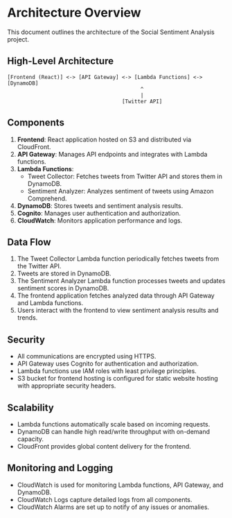 # Architecture Overview

This document outlines the architecture of the Social Sentiment Analysis project.

## High-Level Architecture

```
[Frontend (React)] <-> [API Gateway] <-> [Lambda Functions] <-> [DynamoDB]
                                           ^
                                           |
                                     [Twitter API]
```

## Components

1. **Frontend**: React application hosted on S3 and distributed via CloudFront.
2. **API Gateway**: Manages API endpoints and integrates with Lambda functions.
3. **Lambda Functions**:
   - Tweet Collector: Fetches tweets from Twitter API and stores them in DynamoDB.
   - Sentiment Analyzer: Analyzes sentiment of tweets using Amazon Comprehend.
4. **DynamoDB**: Stores tweets and sentiment analysis results.
5. **Cognito**: Manages user authentication and authorization.
6. **CloudWatch**: Monitors application performance and logs.

## Data Flow

1. The Tweet Collector Lambda function periodically fetches tweets from the Twitter API.
2. Tweets are stored in DynamoDB.
3. The Sentiment Analyzer Lambda function processes tweets and updates sentiment scores in DynamoDB.
4. The frontend application fetches analyzed data through API Gateway and Lambda functions.
5. Users interact with the frontend to view sentiment analysis results and trends.

## Security

- All communications are encrypted using HTTPS.
- API Gateway uses Cognito for authentication and authorization.
- Lambda functions use IAM roles with least privilege principles.
- S3 bucket for frontend hosting is configured for static website hosting with appropriate security headers.

## Scalability

- Lambda functions automatically scale based on incoming requests.
- DynamoDB can handle high read/write throughput with on-demand capacity.
- CloudFront provides global content delivery for the frontend.

## Monitoring and Logging

- CloudWatch is used for monitoring Lambda functions, API Gateway, and DynamoDB.
- CloudWatch Logs capture detailed logs from all components.
- CloudWatch Alarms are set up to notify of any issues or anomalies.